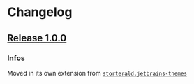 # Changelog

## [Release 1.0.0](https://github.com/Storterald/Jetbrains-Product-Icons/releases/tag/1.0.0)

### Infos

Moved in its own extension from [`storterald.jetbrains-themes`](https://github.com/Storterald/Jetbrains-Themes)